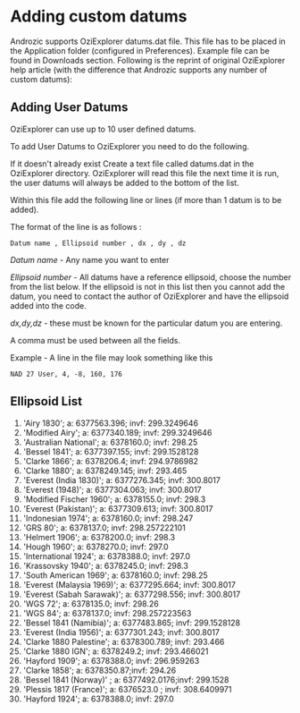 Adding custom datums
====================

Androzic supports OziExplorer datums.dat file. This file has to be placed in the Application folder (configured in Preferences). Example file can be found in Downloads section. Following is the reprint of original OziExplorer help article (with the difference that Androzic supports any number of custom datums):

Adding User Datums
------------------

OziExplorer can use up to 10 user defined datums. 

To add User Datums to OziExplorer you need to do the following. 

If it doesn't already exist Create a text file called datums.dat in the OziExplorer directory. OziExplorer will read this file the next time it is run, the user datums will always be added to the bottom of the list. 

Within this file add the following line or lines (if more than 1 datum is to be added). 

The format of the line is as follows : 

    Datum name , Ellipsoid number , dx , dy , dz

_Datum name_ - Any name you want to enter 

_Ellipsoid number_ - All datums have a reference ellipsoid, choose the number from the list below. If the ellipsoid is not in this list then you cannot add the datum, you need to contact the author of OziExplorer and have the ellipsoid added into the code. 

_dx,dy,dz_ - these must be known for the particular datum you are entering. 

A comma must be used between all the fields. 

Example - A line in the file may look something like this 

    NAD 27 User, 4, -8, 160, 176 

Ellipsoid List
--------------

 1. 'Airy 1830'; a: 6377563.396; invf: 299.3249646
 1. 'Modified Airy'; a: 6377340.189; invf: 299.3249646
 1. 'Australian National'; a: 6378160.0; invf: 298.25 
 1. 'Bessel 1841'; a: 6377397.155; invf: 299.1528128
 1. 'Clarke 1866'; a: 6378206.4; invf: 294.9786982
 1. 'Clarke 1880'; a: 6378249.145; invf: 293.465
 1. 'Everest (India 1830)'; a: 6377276.345; invf: 300.8017
 1. 'Everest (1948)'; a: 6377304.063; invf: 300.8017
 1. 'Modified Fischer 1960'; a: 6378155.0; invf: 298.3
 1. 'Everest (Pakistan)'; a: 6377309.613; invf: 300.8017
 1. 'Indonesian 1974'; a: 6378160.0; invf: 298.247
 1. 'GRS 80'; a: 6378137.0; invf: 298.257222101
 1. 'Helmert 1906'; a: 6378200.0; invf: 298.3
 1. 'Hough 1960'; a: 6378270.0; invf: 297.0
 1. 'International 1924'; a: 6378388.0; invf: 297.0
 1. 'Krassovsky 1940'; a: 6378245.0; invf: 298.3
 1. 'South American 1969'; a: 6378160.0; invf: 298.25
 1. 'Everest (Malaysia 1969)'; a: 6377295.664; invf: 300.8017
 1. 'Everest (Sabah Sarawak)'; a: 6377298.556; invf: 300.8017
 1. 'WGS 72'; a: 6378135.0; invf: 298.26
 1. 'WGS 84'; a: 6378137.0; invf: 298.257223563
 1. 'Bessel 1841 (Namibia)'; a: 6377483.865; invf: 299.1528128
 1. 'Everest (India 1956)'; a: 6377301.243; invf: 300.8017
 1. 'Clarke 1880 Palestine'; a: 6378300.789; invf: 293.466 
 1. 'Clarke 1880 IGN'; a: 6378249.2; invf: 293.466021
 1. 'Hayford 1909'; a: 6378388.0; invf: 296.959263
 1. 'Clarke 1858'; a: 6378350.87;invf: 294.26
 1. 'Bessel 1841 (Norway)' ; a: 6377492.0176;invf: 299.1528
 1. 'Plessis 1817 (France)'; a: 6376523.0 ; invf: 308.6409971
 1. 'Hayford 1924'; a: 6378388.0; invf: 297.0
